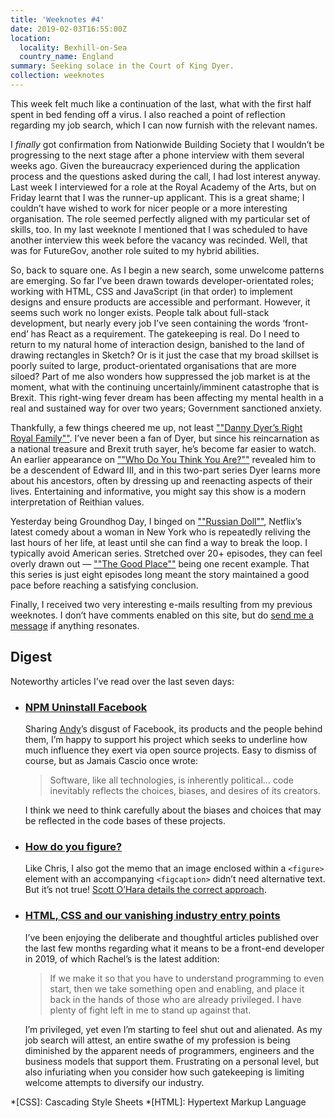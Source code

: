 ```yaml
---
title: 'Weeknotes #4'
date: 2019-02-03T16:55:00Z
location:
  locality: Bexhill-on-Sea
  country_name: England
summary: Seeking solace in the Court of King Dyer.
collection: weeknotes
---
```

This week felt much like a continuation of the last, what with the first half spent in bed fending off a virus. I also reached a point of reflection regarding my job search, which I can now furnish with the relevant names.

I *finally* got confirmation from Nationwide Building Society that I wouldn’t be progressing to the next stage after a phone interview with them several weeks ago. Given the bureaucracy experienced during the application process and the questions asked during the call, I had lost interest anyway. Last week I interviewed for a role at the Royal Academy of the Arts, but on Friday learnt that I was the runner-up applicant. This is a great shame; I couldn’t have wished to work for nicer people or a more interesting organisation. The role seemed perfectly aligned with my particular set of skills, too. In my last weeknote I mentioned that I was scheduled to have another interview this week before the vacancy was recinded. Well, that was for FutureGov, another role suited to my hybrid abilities.

So, back to square one. As I begin a new search, some unwelcome patterns are emerging. So far I’ve been drawn towards developer-orientated roles; working with HTML, CSS and JavaScript (in that order) to implement designs and ensure products are accessible and performant. However, it seems such work no longer exists. People talk about full-stack development, but nearly every job I’ve seen containing the words ‘front-end’ has React as a requirement. The gatekeeping is real. Do I need to return to my natural home of interaction design, banished to the land of drawing rectangles in Sketch? Or is it just the case that my broad skillset is poorly suited to large, product-orientated organisations that are more siloed? Part of me also wonders how suppressed the job market is at the moment, what with the continuing uncertainly/imminent catastrophe that is Brexit. This right-wing fever dream has been affecting my mental health in a real and sustained way for over two years; Government sanctioned anxiety.

Thankfully, a few things cheered me up, not least [""Danny Dyer’s Right Royal Family""][1]. I’ve never been a fan of Dyer, but since his reincarnation as a national treasure and Brexit truth sayer, he’s become far easier to watch. An earlier appearance on [""Who Do You Think You Are?""][2] revealed him to be a descendent of Edward III, and in this two-part series Dyer learns more about his ancestors, often by dressing up and reenacting aspects of their lives. Entertaining and informative, you might say this show is a modern interpretation of Reithian values.

Yesterday being Groundhog Day, I binged on [""Russian Doll""][3], Netflix’s latest comedy about a woman in New York who is repeatedly reliving the last hours of her life, at least until she can find a way to break the loop. I typically avoid American series. Stretched over 20+ episodes, they can feel overly drawn out — [""The Good Place""][4] being one recent example. That this series is just eight episodes long meant the story maintained a good pace before reaching a satisfying conclusion.

Finally, I received two very interesting e-mails resulting from my previous weeknotes. I don’t have comments enabled on this site, but do [send me a message][5] if anything resonates.

## Digest

Noteworthy articles I’ve read over the last seven days:

* ### [NPM Uninstall Facebook][6]

  Sharing [Andy][7]’s disgust of Facebook, its products and the people behind them, I’m happy to support his project which seeks to underline how much influence they exert via open source projects. Easy to dismiss of course, but as Jamais Cascio once wrote:

  > Software, like all technologies, is inherently political… code inevitably reflects the choices, biases, and desires of its creators.

  I think we need to think carefully about the biases and choices that may be reflected in the code bases of these projects.

* ### [How do you figure?][8]

  Like Chris, I also got the memo that an image enclosed within a `<figure>` element with an accompanying `<figcaption>` didn’t need alternative text. But it’s not true! [Scott O’Hara details the correct approach][9].

* ### [HTML, CSS and our vanishing industry entry points][10]

  I’ve been enjoying the deliberate and thoughtful articles published over the last few months regarding what it means to be a front-end developer in 2019, of which Rachel’s is the latest addition:

  > If we make it so that you have to understand programming to even start, then we take something open and enabling, and place it back in the hands of those who are already privileged. I have plenty of fight left in me to stand up against that.

  I’m privileged, yet even I’m starting to feel shut out and alienated. As my job search will attest, an entire swathe of my profession is being diminished by the apparent needs of programmers, engineers and the business models that support them. Frustrating on a personal level, but also infuriating when you consider how such gatekeeping is limiting welcome attempts to diversify our industry.

[1]: https://www.bbc.co.uk/programmes/b0c154pd
[2]: https://www.bbc.co.uk/programmes/b083wt14
[3]: https://www.netflix.com/title/80211627
[4]: https://en.wikipedia.org/wiki/The_Good_Place
[5]: /contact/
[6]: https://npm-uninstall-facebook.com
[7]: https://andy-bell.design/
[8]: https://css-tricks.com/how-do-you-figure/
[9]: https://www.scottohara.me/blog/2019/01/21/how-do-you-figure.html
[10]: https://rachelandrew.co.uk/archives/2019/01/30/html-css-and-our-vanishing-industry-entry-points/

*[CSS]: Cascading Style Sheets
*[HTML]: Hypertext Markup Language
